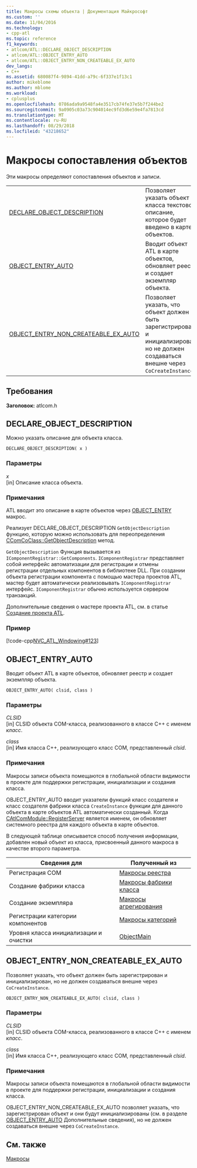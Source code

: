 ```yaml
---
title: Макросы схемы объекта | Документация Майкрософт
ms.custom: ''
ms.date: 11/04/2016
ms.technology:
- cpp-atl
ms.topic: reference
f1_keywords:
- atlcom/ATL::DECLARE_OBJECT_DESCRIPTION
- atlcom/ATL::OBJECT_ENTRY_AUTO
- atlcom/ATL::OBJECT_ENTRY_NON_CREATEABLE_EX_AUTO
dev_langs:
- C++
ms.assetid: 680087f4-9894-41dd-a79c-6f337e1f13c1
author: mikeblome
ms.author: mblome
ms.workload:
- cplusplus
ms.openlocfilehash: 0786ada9a9548fa4e3517cb74fe37e5b7f244be2
ms.sourcegitcommit: 9a0905c03a73c904014ec9fd3d6e59e4fa7813cd
ms.translationtype: MT
ms.contentlocale: ru-RU
ms.lasthandoff: 08/29/2018
ms.locfileid: "43218652"
---
```

# <a name="object-map-macros"></a>Макросы сопоставления объектов
Эти макросы определяют сопоставления объектов и записи.  
  
|||  
|-|-|  
|[DECLARE_OBJECT_DESCRIPTION](#declare_object_description)|Позволяет указать объект класса текстовое описание, которое будет введено в карте объектов.|  
|[OBJECT_ENTRY_AUTO](#object_entry_auto)|Вводит объект ATL в карте объектов, обновляет реестр и создает экземпляр объекта.|  
|[OBJECT_ENTRY_NON_CREATEABLE_EX_AUTO](#object_entry_non_createable_ex_auto)|Позволяет указать, что объект должен быть зарегистрирован и инициализирован, но не должен создаваться внешне через `CoCreateInstance`.|  

## <a name="requirements"></a>Требования  
 **Заголовок:** atlcom.h  
   
##  <a name="declare_object_description"></a>  DECLARE_OBJECT_DESCRIPTION  
 Можно указать описание для объекта класса.  
  
```
DECLARE_OBJECT_DESCRIPTION( x )
```  
  
### <a name="parameters"></a>Параметры  
 *x*  
 [in] Описание класса объекта.  
  
### <a name="remarks"></a>Примечания  
 ATL вводит это описание в карте объектов через [OBJECT_ENTRY](https://msdn.microsoft.com/abd10ee2-54f0-4f94-9ec2-ddf8f4c8c8cd) макрос.  
  
 Реализует DECLARE_OBJECT_DESCRIPTION `GetObjectDescription` функцию, которую можно использовать для переопределения [CComCoClass::GetObjectDescription](ccomcoclass-class.md#getobjectdescription) метод.  

  
 `GetObjectDescription` Функция вызывается из `IComponentRegistrar::GetComponents`. `IComponentRegistrar` представляет собой интерфейс автоматизации для регистрации и отмены регистрации отдельных компонентов в библиотеке DLL. При создании объекта регистрации компонента с помощью мастера проектов ATL, мастер будет автоматически реализовывать `IComponentRegistrar` интерфейс. `IComponentRegistrar` обычно используется сервером транзакций.  
  
 Дополнительные сведения о мастере проекта ATL, см. в статье [Создание проекта ATL](../../atl/reference/creating-an-atl-project.md).  
  
### <a name="example"></a>Пример  
 [!code-cpp[NVC_ATL_Windowing#123](../../atl/codesnippet/cpp/object-map-macros_1.h)]  
  
##  <a name="object_entry_auto"></a>  OBJECT_ENTRY_AUTO  
 Вводит объект ATL в карте объектов, обновляет реестр и создает экземпляр объекта.  
  
```
OBJECT_ENTRY_AUTO( clsid, class )
```  
  
### <a name="parameters"></a>Параметры  
 *CLSID*  
 [in] CLSID объекта COM-класса, реализованного в классе C++ с именем *класс*.  
  
 *class*  
 [in] Имя класса C++, реализующего класс COM, представленный *clsid*.  
  
### <a name="remarks"></a>Примечания  
 Макросы записи объекта помещаются в глобальной области видимости в проекте для поддержки регистрации, инициализации и создания класса.  
  
 OBJECT_ENTRY_AUTO вводит указатели функций класс создателя и класс создателя фабрики класса `CreateInstance` функции для данного объекта в карте объектов ATL автоматически созданный. Когда [CAtlComModule::RegisterServer](catlcommodule-class.md#registerserver) является именем, он обновляет системного реестра для каждого объекта в карте объектов.  

  
 В следующей таблице описывается способ получения информации, добавлен новый объект из класса, присвоенный данного макроса в качестве второго параметра.  
  
|Сведения для|Полученный из|  
|---------------------|-------------------|  
|Регистрация COM|[Макросы реестра](../../atl/reference/registry-macros.md)|  
|Создание фабрики класса|[Макросы фабрики класса](../../atl/reference/aggregation-and-class-factory-macros.md)|  
|Создание экземпляра|[Макросы агрегирования](../../atl/reference/aggregation-and-class-factory-macros.md)|  
|Регистрации категории компонентов|[Макросы категорий](../../atl/reference/category-macros.md)|  
|Уровня класса инициализации и очистки|[ObjectMain](ccomobjectrootex-class.md#objectmain)|  

  
##  <a name="object_entry_non_createable_ex_auto"></a>  OBJECT_ENTRY_NON_CREATEABLE_EX_AUTO  
 Позволяет указать, что объект должен быть зарегистрирован и инициализирован, но не должен создаваться внешне через `CoCreateInstance`.  
  
```
OBJECT_ENTRY_NON_CREATEABLE_EX_AUTO( clsid, class )
```  
  
### <a name="parameters"></a>Параметры  
 *CLSID*  
 [in] CLSID объекта COM-класса, реализованного в классе C++ с именем *класс*.  
  
 *class*  
 [in] Имя класса C++, реализующего класс COM, представленный *clsid*.  
  
### <a name="remarks"></a>Примечания  
 Макросы записи объекта помещаются в глобальной области видимости в проекте для поддержки регистрации, инициализации и создания класса.  
  
 OBJECT_ENTRY_NON_CREATEABLE_EX_AUTO позволяет указать, что зарегистрирован объект и они будут инициализированы (см. в разделе [OBJECT_ENTRY_AUTO](#object_entry_auto) Дополнительные сведения), но не должен создаваться внешне через `CoCreateInstance`.  
  
## <a name="see-also"></a>См. также  
 [Макросы](../../atl/reference/atl-macros.md)

